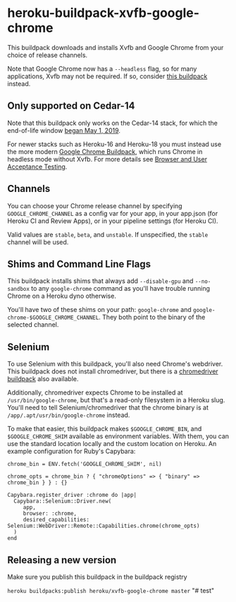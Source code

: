 # heroku-buildpack-xvfb-google-chrome

This buildpack downloads and installs Xvfb and Google Chrome from your choice
of release channels.

Note that Google Chrome now has a `--headless` flag, so for many applications,
Xvfb may not be required. If so, consider [this buildpack](https://github.com/heroku/heroku-buildpack-google-chrome) instead.

## Only supported on Cedar-14

Note that this buildpack only works on the Cedar-14 stack, for which the end-of-life
window [began May 1, 2019](https://devcenter.heroku.com/changelog-items/1603).

For newer stacks such as Heroku-16 and Heroku-18 you must instead use the more modern
[Google Chrome Buildpack](https://github.com/heroku/heroku-buildpack-google-chrome),
which runs Chrome in headless mode without Xvfb. For more details see
[Browser and User Acceptance Testing](https://devcenter.heroku.com/articles/heroku-ci-browser-and-user-acceptance-testing-uat#google-chrome-via-headless).

## Channels

You can choose your Chrome release channel by specifying `GOOGLE_CHROME_CHANNEL` as
a config var for your app, in your app.json (for Heroku CI and Review Apps),
or in your pipeline settings (for Heroku CI).

Valid values are `stable`, `beta`, and `unstable`. If unspecified, the `stable`
channel will be used.

## Shims and Command Line Flags

This buildpack installs shims that always add `--disable-gpu`
and `--no-sandbox` to any `google-chrome` command as you'll have trouble
running Chrome on a Heroku dyno otherwise.

You'll have two of these shims on your path: `google-chrome` and
`google-chrome-$GOOGLE_CHROME_CHANNEL`. They both point to the binary of
the selected channel.

## Selenium

To use Selenium with this buildpack, you'll also need Chrome's webdriver.
This buildpack does not install chromedriver, but there is a
[chromedriver buildpack](https://github.com/heroku/heroku-buildpack-chromedriver)
also available.

Additionally, chromedriver expects Chrome to be installed at `/usr/bin/google-chrome`,
but that's a read-only filesystem in a Heroku slug. You'll need to tell Selenium/chromedriver
that the chrome binary is at `/app/.apt/usr/bin/google-chrome` instead.

To make that easier, this buildpack makes `$GOOGLE_CHROME_BIN`, and
`$GOOGLE_CHROME_SHIM` available as environment variables. With them, you can 
use the standard location locally and the custom location on Heroku. An example 
configuration for Ruby's Capybara:

```
chrome_bin = ENV.fetch('GOOGLE_CHROME_SHIM', nil)

chrome_opts = chrome_bin ? { "chromeOptions" => { "binary" => chrome_bin } } : {}

Capybara.register_driver :chrome do |app|
  Capybara::Selenium::Driver.new(
     app,
     browser: :chrome,
     desired_capabilities: Selenium::WebDriver::Remote::Capabilities.chrome(chrome_opts)
  )
end
```

## Releasing a new version

Make sure you publish this buildpack in the buildpack registry

`heroku buildpacks:publish heroku/xvfb-google-chrome master`
"# test" 
